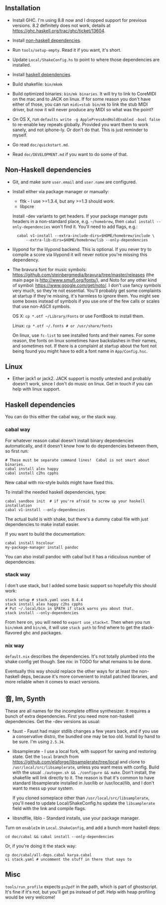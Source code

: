 ## Installation

- Install GHC.  I'm using 8.8 now and I dropped support for previous versions.
8.2 definitely does not work, details at
<https://ghc.haskell.org/trac/ghc/ticket/13604>.

- Install [non-haskell dependencies](#non-haskell-dependencies).

- Run `tools/setup-empty`.  Read it if you want, it's short.

- Update `Local/ShakeConfig.hs` to point to where those dependencies are
installed.

- Install [haskell dependencies](#haskell-dependencies).

- Build shakefile: `bin/mkmk`

- Build optimized binaries: `bin/mk binaries`.  It will try to link to CoreMIDI
on the mac and to JACK on linux.  If for some reason you don't have either of
those, you can run `midi=stub bin/mk` to link the stub MIDI driver, but now it
will never produce any MIDI so what was the point?

- On OS X, run `defaults write -g ApplePressAndHoldEnabled -bool false` to
re-enable key repeats globally.  Provided you want them to work sanely, and
not iphone-ly.  Or don't do that.  This is just reminder to myself.

- Go read `doc/quickstart.md`.

- Read `doc/DEVELOPMENT.md` if you want to do some of that.

## Non-Haskell dependencies

- Git, and make sure `user.email` and `user.name` are configured.

- Install either via package manager or manually:

    - fltk - I use >=1.3.4, but any >=1.3 should work.
    - libpcre

    Install -dev variants to get headers.  If your package manager puts headers
    in a non-standard place, e.g. `~/homebrew`, then `cabal install
    --only-dependencies` won't find it.  You'll need to add flags, e.g.:

        cabal v1-install --extra-include-dirs=$HOME/homebrew/include \
            --extra-lib-dirs=$HOME/homebrew/lib --only-dependencies

- lilypond for the lilypond backend.  This is optional.  If you never try to
compile a score via lilypond it will never notice you're missing this
dependency.

- The bravura font for music symbols:
<https://github.com/steinbergmedia/bravura/tree/master/releases> (the main page
is <http://www.smufl.org/fonts/>), and Noto for any other kind of symbol:
<https://www.google.com/get/noto/>.  I don't use fancy symbols very much, so
they're not essential.  You'll probably get some complaints at startup if
they're missing, it's harmless to ignore them.  You might see some boxes
instead of symbols if you use one of the few calls or scales that use non-ASCII
symbols.

    OS X: `cp *.otf ~/Library/Fonts` or use FontBook to install them.

    Linux: `cp *.otf ~/.fonts # or /usr/share/fonts`

    On linux, use `fc-list` to see installed fonts and their names.  For some
reason, the fonts on linux sometimes have backslashes in their names, and
sometimes not.  If there is a complaint at startup about the font not being
found you might have to edit a font name in `App/Config.hsc`.

## Linux

- Either jack1 or jack2.  JACK support is mostly untested and probably doesn't
work, since I don't do music on linux.  Get in touch if you can help with linux
support.

## Haskell dependencies

You can do this either the cabal way, or the stack way.

### cabal way

For whatever reason cabal doesn't install binary dependencies automatically,
and it doesn't know how to do dependencies between them, so first run:

    # These must be separate command lines!  Cabal is not smart about binaries.
    cabal install alex happy
    cabal install c2hs cpphs

New cabal with nix-style builds might have fixed this.

To install the needed haskell dependencies, type:

    cabal sandbox init  # if you're afraid to screw up your haskell installation
    cabal v1-install --only-dependencies

The actual build is with shake, but there's a dummy cabal file with just
dependencies to make install easier.

If you want to build the documentation:

    cabal install hscolour
    my-package-manager install pandoc

You can also install pandoc with cabal but it has a ridiculous number of
dependencies.

### stack way

I don't use stack, but I added some basic support so hopefully this should work:

    stack setup # stack.yaml uses 8.4.4
    stack install alex happy c2hs cpphs
    # Put ~/.local/bin in $PATH if stack warns you about that.
    stack install --only-dependencies

From here on, you will need to `export use_stack=t`.  Then when you run
`bin/mkmk` and `bin/mk`, it will use `stack path` to find where to get the
stack-flavored ghc and packages.

### nix way

`default.nix` describes the dependencies.  It's not totally plumbed into the
shake config yet though.  See nix: in TODO for what remains to be done.

Eventually this way should replace the other ways for at least the non-haskell
deps, because it's more convenient to install patched libraries, and more
reliable when it comes to exact versions.

## 音, Im, Synth

These are all names for the incomplete offline synthesizer.  It requires a
bunch of extra dependencies.  First you need more non-haskell dependencies.
Get the -dev versions as usual:

- faust - Faust had major stdlib changes a few years back, and if you use a
conservative distro, the bundled one may be too old.  Install by hand to be
sure.  I'm using `2.5.34`.

- libsamplerate - I use a local fork, with support for saving and restoring
state.  Get the `local` branch from
https://github.com/elaforge/libsamplerate/tree/local and clone to
`/usr/local/src/libsamplerate`, unless you want mess with config.  Build with
the usual `./autogen.sh && ./configure && make`.  Don't install, the shakefile
will link directly to it.  The reason is that it's common to have standard
libsamplerate installed in /usr/lib or /usr/local/lib, and I don't want to mess
up your system.

    If you cloned someplace other than `/usr/local/src/libsamplerate`, you'll
need to update Local/ShakeConfig.hs update the `libsamplerate` field with
the link and compile flags.

- libsndfile, liblo - Standard installs, use your package manager.

Turn on `enableIm` in `Local.ShakeConfig`, and add a bunch more haskell deps:

    cd doc/cabal && cabal install --only-dependencies

Or, if you're doing it the stack way:

    cp doc/cabal/all-deps.cabal karya.cabal
    vi stack.yaml # uncomment the stuff in there that says to

## Misc

`tools/run_profile` expects `ps2pdf` in the path, which is part of ghostscript.
It's fine if it's not, but you'll get ps instead of pdf.  Help with heap
profiling would be very welcome!
